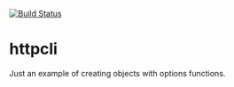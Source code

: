[![Build Status](https://travis-ci.org/fschnko/httpcli.svg?branch=master)](https://travis-ci.org/fschnko/httpcli)

# httpcli
Just an example of creating objects with options functions.
